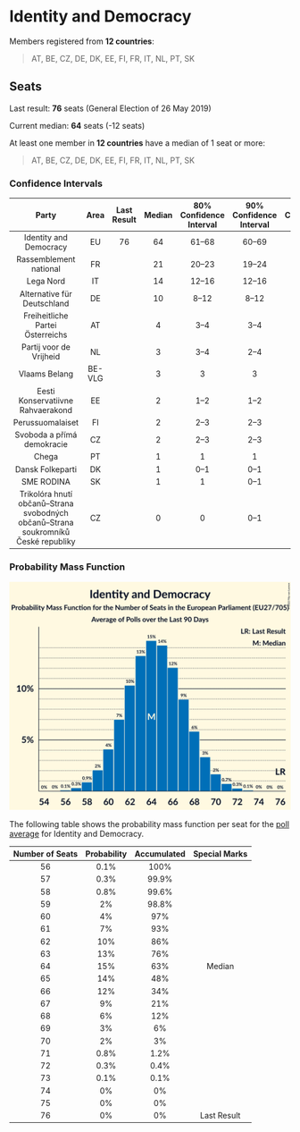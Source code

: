 # Identity and Democracy

Members registered from **12 countries**:

> AT, BE, CZ, DE, DK, EE, FI, FR, IT, NL, PT, SK

## Seats

Last result: **76** seats (General Election of 26 May 2019)

Current median: **64** seats (-12 seats)

At least one member in **12 countries** have a median of 1 seat or more:

> AT, BE, CZ, DE, DK, EE, FI, FR, IT, NL, PT, SK

### Confidence Intervals

| Party | Area | Last Result | Median | 80% Confidence Interval | 90% Confidence Interval | 95% Confidence Interval | 99% Confidence Interval |
|:-----:|:----:|:-----------:|:------:|:-----------------------:|:-----------------------:|:-----------------------:|:-----------------------:|
| Identity and Democracy | EU | 76 | 64 | 61–68 | 60–69 | 59–70 | 58–71 |
| Rassemblement national | FR | | 21 | 20–23 | 19–24 | 19–24 | 18–25 |
| Lega Nord | IT | | 14 | 12–16 | 12–16 | 12–17 | 11–18 |
| Alternative für Deutschland | DE | | 10 | 8–12 | 8–12 | 8–12 | 7–13 |
| Freiheitliche Partei Österreichs | AT | | 4 | 3–4 | 3–4 | 3–5 | 3–5 |
| Partij voor de Vrijheid | NL | | 3 | 3–4 | 2–4 | 2–4 | 2–4 |
| Vlaams Belang | BE-VLG | | 3 | 3 | 3 | 3 | 2–4 |
| Eesti Konservatiivne Rahvaerakond | EE | | 2 | 1–2 | 1–2 | 1–2 | 1–2 |
| Perussuomalaiset | FI | | 2 | 2–3 | 2–3 | 2–3 | 2–3 |
| Svoboda a přímá demokracie | CZ | | 2 | 2–3 | 2–3 | 1–3 | 1–3 |
| Chega | PT | | 1 | 1 | 1 | 1 | 0–2 |
| Dansk Folkeparti | DK | | 1 | 0–1 | 0–1 | 0–1 | 0–1 |
| SME RODINA | SK | | 1 | 1 | 0–1 | 0–1 | 0–1 |
| Trikolóra hnutí občanů–Strana svobodných občanů–Strana soukromníků České republiky | CZ | | 0 | 0 | 0–1 | 0–1 | 0–1 |

### Probability Mass Function

![Graph with seats probability mass function not yet produced](average-2022-04-30-seats-pmf-identityanddemocracy.png "Seats Probability Mass Function")

The following table shows the probability mass function per seat for the [poll average](average-2022-04-30.html) for Identity and Democracy.

| Number of Seats | Probability | Accumulated | Special Marks |
|:---------------:|:-----------:|:-----------:|:-------------:|
| 56 | 0.1% | 100% |  |
| 57 | 0.3% | 99.9% |  |
| 58 | 0.8% | 99.6% |  |
| 59 | 2% | 98.8% |  |
| 60 | 4% | 97% |  |
| 61 | 7% | 93% |  |
| 62 | 10% | 86% |  |
| 63 | 13% | 76% |  |
| 64 | 15% | 63% | Median |
| 65 | 14% | 48% |  |
| 66 | 12% | 34% |  |
| 67 | 9% | 21% |  |
| 68 | 6% | 12% |  |
| 69 | 3% | 6% |  |
| 70 | 2% | 3% |  |
| 71 | 0.8% | 1.2% |  |
| 72 | 0.3% | 0.4% |  |
| 73 | 0.1% | 0.1% |  |
| 74 | 0% | 0% |  |
| 75 | 0% | 0% |  |
| 76 | 0% | 0% | Last Result |


